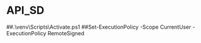 # API_SD

##.\venv\Scripts\Activate.ps1
##Set-ExecutionPolicy -Scope CurrentUser -ExecutionPolicy RemoteSigned